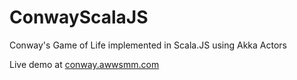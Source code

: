 # ConwayScalaJS
Conway's Game of Life implemented in Scala.JS using Akka Actors

Live demo at [conway.awwsmm.com](https://conway.awwsmm.com/)